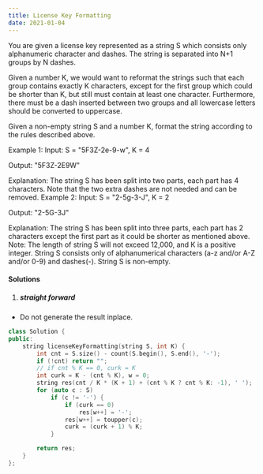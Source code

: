 ```yaml
---
title: License Key Formatting
date: 2021-01-04
---
```

You are given a license key represented as a string S which consists only alphanumeric character and dashes. The string is separated into N+1 groups by N dashes.

Given a number K, we would want to reformat the strings such that each group contains exactly K characters, except for the first group which could be shorter than K, but still must contain at least one character. Furthermore, there must be a dash inserted between two groups and all lowercase letters should be converted to uppercase.

Given a non-empty string S and a number K, format the string according to the rules described above.

Example 1:
Input: S = "5F3Z-2e-9-w", K = 4

Output: "5F3Z-2E9W"

Explanation: The string S has been split into two parts, each part has 4 characters.
Note that the two extra dashes are not needed and can be removed.
Example 2:
Input: S = "2-5g-3-J", K = 2

Output: "2-5G-3J"

Explanation: The string S has been split into three parts, each part has 2 characters except the first part as it could be shorter as mentioned above.
Note:
The length of string S will not exceed 12,000, and K is a positive integer.
String S consists only of alphanumerical characters (a-z and/or A-Z and/or 0-9) and dashes(-).
String S is non-empty.


#### Solutions

1. ##### straight forward

- Do not generate the result inplace.

```cpp
class Solution {
public:
    string licenseKeyFormatting(string S, int K) {
        int cnt = S.size() - count(S.begin(), S.end(), '-');
        if (!cnt) return "";
        // if cnt % K == 0, curk = K
        int curk = K - (cnt % K), w = 0;
        string res(cnt / K * (K + 1) + (cnt % K ? cnt % K: -1), ' ');
        for (auto c : S)
            if (c != '-') {
                if (curk == 0)
                    res[w++] = '-';
                res[w++] = toupper(c);
                curk = (curk + 1) % K;
            }

        return res;
    }
};
```